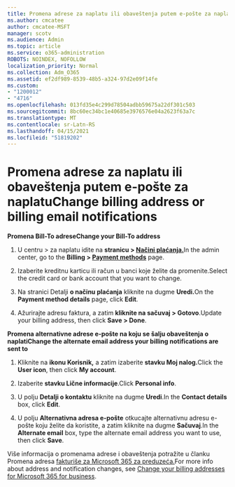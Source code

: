 ```yaml
---
title: Promena adrese za naplatu ili obaveštenja putem e-pošte za naplatu
ms.author: cmcatee
author: cmcatee-MSFT
manager: scotv
ms.audience: Admin
ms.topic: article
ms.service: o365-administration
ROBOTS: NOINDEX, NOFOLLOW
localization_priority: Normal
ms.collection: Adm_O365
ms.assetid: ef2df989-8539-48b5-a324-97d2e09f14fe
ms.custom:
- "1200012"
- "4716"
ms.openlocfilehash: 013fd35e4c299d78504adbb59675a22df301c503
ms.sourcegitcommit: 8bc60ec34bc1e40685e3976576e04a2623f63a7c
ms.translationtype: MT
ms.contentlocale: sr-Latn-RS
ms.lasthandoff: 04/15/2021
ms.locfileid: "51819202"
---
```

# <a name="change-billing-address-or-billing-email-notifications"></a><span data-ttu-id="deafe-102">Promena adrese za naplatu ili obaveštenja putem e-pošte za naplatu</span><span class="sxs-lookup"><span data-stu-id="deafe-102">Change billing address or billing email notifications</span></span>

<span data-ttu-id="deafe-103">**Promena Bill-To adrese**</span><span class="sxs-lookup"><span data-stu-id="deafe-103">**Change your Bill-To address**</span></span>

1. <span data-ttu-id="deafe-104">U centru > za naplatu idite na **stranicu > [Načini plaćanja.](https://go.microsoft.com/fwlink/p/?linkid=2018806)**</span><span class="sxs-lookup"><span data-stu-id="deafe-104">In the admin center, go to the **Billing > [Payment methods](https://go.microsoft.com/fwlink/p/?linkid=2018806)** page.</span></span>

2. <span data-ttu-id="deafe-105">Izaberite kreditnu karticu ili račun u banci koje želite da promenite.</span><span class="sxs-lookup"><span data-stu-id="deafe-105">Select the credit card or bank account that you want to change.</span></span>

3. <span data-ttu-id="deafe-106">Na stranici Detalji **o načinu plaćanja** kliknite na dugme **Uredi.**</span><span class="sxs-lookup"><span data-stu-id="deafe-106">On the **Payment method details** page, click **Edit**.</span></span>

4. <span data-ttu-id="deafe-107">Ažurirajte adresu faktura, a zatim **kliknite na sačuvaj > Gotovo**.</span><span class="sxs-lookup"><span data-stu-id="deafe-107">Update your billing address, then click **Save > Done**.</span></span>

<span data-ttu-id="deafe-108">**Promena alternativne adrese e-pošte na koju se šalju obaveštenja o naplati**</span><span class="sxs-lookup"><span data-stu-id="deafe-108">**Change the alternate email address your billing notifications are sent to**</span></span> 

1. <span data-ttu-id="deafe-109">Kliknite na **ikonu Korisnik,** a zatim izaberite **stavku Moj nalog.**</span><span class="sxs-lookup"><span data-stu-id="deafe-109">Click the **User icon**, then click **My account**.</span></span>

2. <span data-ttu-id="deafe-110">Izaberite **stavku Lične informacije**.</span><span class="sxs-lookup"><span data-stu-id="deafe-110">Click **Personal info**.</span></span>

3. <span data-ttu-id="deafe-111">U polju **Detalji o kontaktu** kliknite na dugme **Uredi**.</span><span class="sxs-lookup"><span data-stu-id="deafe-111">In the **Contact details** box, click **Edit**.</span></span>

4. <span data-ttu-id="deafe-112">U polju **Alternativna adresa e-pošte** otkucajte alternativnu adresu e-pošte koju želite da koristite, a zatim kliknite na dugme **Sačuvaj**.</span><span class="sxs-lookup"><span data-stu-id="deafe-112">In the **Alternate email** box, type the alternate email address you want to use, then click **Save**.</span></span>

<span data-ttu-id="deafe-113">Više informacija o promenama adrese i obaveštenja potražite u članku Promena adresa [fakturiše za Microsoft 365 za preduzeća.](https://docs.microsoft.com/microsoft-365/commerce/billing-and-payments/change-your-billing-addresses?view=o365-worldwide)</span><span class="sxs-lookup"><span data-stu-id="deafe-113">For more info about address and notification changes, see [Change your billing addresses for Microsoft 365 for business](https://docs.microsoft.com/microsoft-365/commerce/billing-and-payments/change-your-billing-addresses?view=o365-worldwide).</span></span>
